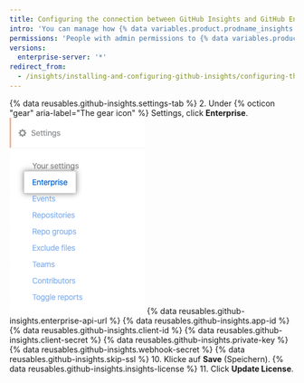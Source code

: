 ```yaml
---
title: Configuring the connection between GitHub Insights and GitHub Enterprise
intro: 'You can manage how {% data variables.product.prodname_insights %} connects to {% data variables.product.prodname_enterprise %}.'
permissions: 'People with admin permissions to {% data variables.product.prodname_insights %} can configure the connection to {% data variables.product.prodname_enterprise %}.'
versions:
  enterprise-server: '*'
redirect_from:
  - /insights/installing-and-configuring-github-insights/configuring-the-connection-between-github-insights-and-github-enterprise
---
```

{% data reusables.github-insights.settings-tab %}
2. Under
{% octicon "gear" aria-label="The gear icon" %} Settings, click **Enterprise**.
  ![Enterprise tab](/assets/images/help/insights/enterprise-tab.png)
{% data reusables.github-insights.enterprise-api-url %}
{% data reusables.github-insights.app-id %}
{% data reusables.github-insights.client-id %}
{% data reusables.github-insights.client-secret %}
{% data reusables.github-insights.private-key %}
{% data reusables.github-insights.webhook-secret %}
{% data reusables.github-insights.skip-ssl %}
10. Klicke auf **Save** (Speichern).
{% data reusables.github-insights.insights-license %}
11. Click **Update License**.
